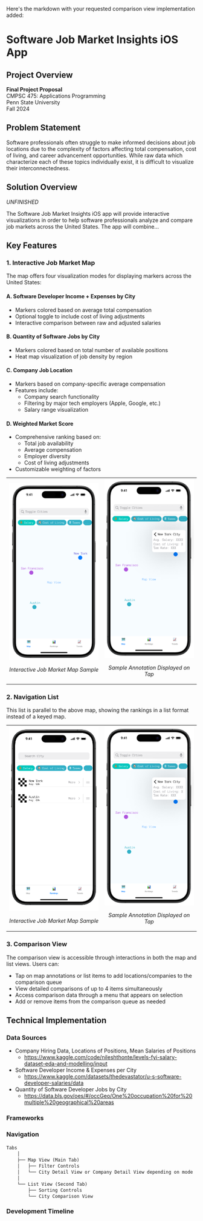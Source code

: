 Here's the markdown with your requested comparison view implementation added:

# Software Job Market Insights iOS App

## Project Overview
**Final Project Proposal**  
CMPSC 475: Applications Programming  
Penn State University  
Fall 2024

## Problem Statement

Software professionals often struggle to make informed decisions about job locations due to the complexity of factors affecting total compensation, cost of living, and career advancement opportunities. While raw data which characterize each of these topics individually exist, it is difficult to visualize their interconnectedness.

## Solution Overview

*UNFINISHED*

The Software Job Market Insights iOS app will provide interactive visualizations in order to help software professionals analyze and compare job markets across the United States. The app will combine...

## Key Features

### 1. Interactive Job Market Map

The map offers four visualization modes for displaying markers across the United States:

#### A. Software Developer Income + Expenses by City
- Markers colored based on average total compensation
- Optional toggle to include cost of living adjustments
- Interactive comparison between raw and adjusted salaries

#### B. Quantity of Software Jobs by City
- Markers colored based on total number of available positions
- Heat map visualization of job density by region

#### C. Company Job Location
- Markers based on company-specific average compensation
- Features include:
  - Company search functionality
  - Filtering by major tech employers (Apple, Google, etc.)
  - Salary range visualization

#### D. Weighted Market Score
- Comprehensive ranking based on:
  - Total job availability
  - Average compensation
  - Employer diversity
  - Cost of living adjustments
- Customizable weighting of factors

<div align="center">
<table>
<tr>
<td width="50%">
  <img src="images/job-market-map.png" width="100%">
  <p align="center"><i>Interactive Job Market Map Sample</i></p>
</td>
<td width="50%">
  <img src="images/job-market-map-annotation.png" width="100%">
  <p align="center"><i>Sample Annotation Displayed on Tap</i></p>
</td>
</tr>
</table>
</div>

### 2. Navigation List 

This list is parallel to the above map, showing the rankings in a list format instead of a keyed map.

<div align="center">
<table>
<tr>
<td width="50%">
  <img src="images/city-list.png" width="100%">
  <p align="center"><i>Interactive Job Market Map Sample</i></p>
</td>
<td width="50%">
  <img src="images/job-market-map-annotation.png" width="100%">
  <p align="center"><i>Sample Annotation Displayed on Tap</i></p>
</td>
</tr>
</table>
</div>

### 3. Comparison View

The comparison view is accessible through interactions in both the map and list views. Users can:
- Tap on map annotations or list items to add locations/companies to the comparison queue
- View detailed comparisons of up to 4 items simultaneously
- Access comparison data through a menu that appears on selection
- Add or remove items from the comparison queue as needed

## Technical Implementation

### Data Sources
- Company Hiring Data, Locations of Positions, Mean Salaries of Positions
  - https://www.kaggle.com/code/nileshthonte/levels-fyi-salary-dataset-eda-and-modelling/input
- Software Developer Income & Expenses per City
  - https://www.kaggle.com/datasets/thedevastator/u-s-software-developer-salaries/data
- Quantity of Software Developer Jobs by City
  - https://data.bls.gov/oes/#/occGeo/One%20occupation%20for%20multiple%20geographical%20areas

### Frameworks

### Navigation
```
Tabs
    │
    ├── Map View (Main Tab)
    │   ├── Filter Controls
    │   └── City Detail View or Company Detail View depending on mode
    │
    └── List View (Second Tab)
        ├── Sorting Controls
        └── City Comparison View
```

### Development Timeline
